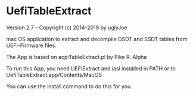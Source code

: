 UefiTableExtract
================

Version 2.7 - Copyright (c) 2014-2019 by uglyJoe

mac OS application to extract and decompile DSDT and SSDT tables from UEFI-Firmware files.

The App is based on acpiTableExtract.pl by Pike R. Alpha

To run this App, you need UEFIExtract and iasl installed in PATH or to UefiTableExtract.app/Contents/MacOS

You can use the install.command to do this for you.
